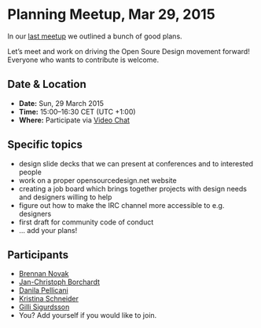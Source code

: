 # Planning Meetup, Mar 29, 2015

In our [last meetup](2015-03-15%20Berlin%20Open%20Source%20Design%20meetup.md) we outlined a bunch of good plans.

Let’s meet and work on driving the Open Soure Design movement forward! Everyone who wants to contribute is welcome.


## Date & Location

- **Date:** Sun, 29 March 2015
- **Time:** 15:00–16:30 CET (UTC +1:00)
- **Where:** Participate via [Video Chat](https://appear.in/osd-meetup-berlin)


## Specific topics

* design slide decks that we can present at conferences and to interested people
* work on a proper opensourcedesign.net website
* creating a job board which brings together projects with design needs and designers willing to help
* figure out how to make the IRC channel more accessible to e.g. designers 
* first draft for community code of conduct 
* … add your plans!


## Participants

* [Brennan Novak](https://github.com/bnvk)
* [Jan-Christoph Borchardt](https://github.com/jancborchardt)
* [Danila Pellicani](https://github.com/danilapellicani)
* [Kristina Schneider](https://github.com/kriesse)
* [Gilli Sigurdsson](https://github.com/gillisig)
* You? Add yourself if you would like to join.

